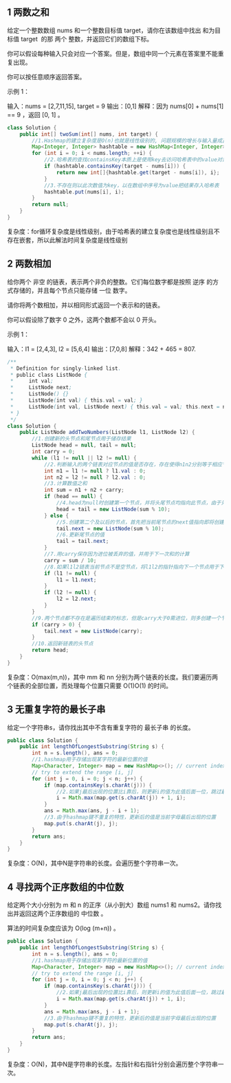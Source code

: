 ## 1 两数之和

给定一个整数数组 nums 和一个整数目标值 target，请你在该数组中找出 和为目标值 target  的那 两个 整数，并返回它们的数组下标。

你可以假设每种输入只会对应一个答案。但是，数组中同一个元素在答案里不能重复出现。

你可以按任意顺序返回答案。

示例 1：

输入：nums = [2,7,11,15], target = 9
输出：[0,1]
解释：因为 nums[0] + nums[1] == 9 ，返回 [0, 1] 。


```java
class Solution {
    public int[] twoSum(int[] nums, int target) {
        //1.Hashmap的建立复杂度是O(n)也就是线性级别的, 问题规模的增长与输入量成正比
        Map<Integer, Integer> hashtable = new HashMap<Integer, Integer>();
        for (int i = 0; i < nums.length; ++i) {
            //2.哈希表的查找containsKey本质上是使用key去访问哈希表中的value对象，存在则返回true，不存在(null)则返回false，复杂度是常数级别
            if (hashtable.containsKey(target - nums[i])) {
                return new int[]{hashtable.get(target - nums[i]), i};
            }
            //3.不存在则以此次数值为key，以在数组中序号为value把结果存入哈希表
            hashtable.put(nums[i], i);
        }
        return null;
    }
}
```
复杂度：for循环复杂度是线性级别，由于哈希表的建立复杂度也是线性级别且不存在嵌套，所以此解法时间复杂度是线性级别


## 2 两数相加

给你两个 非空 的链表，表示两个非负的整数。它们每位数字都是按照 逆序 的方式存储的，并且每个节点只能存储 一位 数字。

请你将两个数相加，并以相同形式返回一个表示和的链表。

你可以假设除了数字 0 之外，这两个数都不会以 0 开头。

示例 1：

输入：l1 = [2,4,3], l2 = [5,6,4]
输出：[7,0,8]
解释：342 + 465 = 807.

```java
/**
 * Definition for singly-linked list.
 * public class ListNode {
 *     int val;
 *     ListNode next;
 *     ListNode() {}
 *     ListNode(int val) { this.val = val; }
 *     ListNode(int val, ListNode next) { this.val = val; this.next = next; }
 * }
 */
class Solution {
    public ListNode addTwoNumbers(ListNode l1, ListNode l2) {
        //1.创建新的头节点和尾节点用于储存结果
        ListNode head = null, tail = null;
        int carry = 0;
        while (l1 != null || l2 != null) {
            //2.判断输入的两个链表对应节点的值是否存在，存在使得n1n2分别等于相应节点的值，不存在则等于0
            int n1 = l1 != null ? l1.val : 0;
            int n2 = l2 != null ? l2.val : 0;
            //3.计算数值之和
            int sum = n1 + n2 + carry;
            if (head == null) {
                //4.head为null时创建第一个节点，并将头尾节点均指向此节点，由于只能保存一位数字，取余以丢弃高位保留最低一位的数值
                head = tail = new ListNode(sum % 10);
            } else {
                //5.创建第二个及以后的节点，首先把当前尾节点的next值指向即将创建的节点
                tail.next = new ListNode(sum % 10);
                //6.更新尾节点的值
                tail = tail.next;
            }
            //7.用carry保存因为进位被丢弃的值，并用于下一次和的计算
            carry = sum / 10;
            //8.如果l1l2链表当前节点不是空节点，将l1l2的指针指向下一个节点用于下一次计算
            if (l1 != null) {
                l1 = l1.next;
            }
            if (l2 != null) {
                l2 = l2.next;
            }
        }
        //9.两个节点都不存在是遍历结束的标志，但是carry大于0需进位，则多创建一个节点
        if (carry > 0) {
            tail.next = new ListNode(carry);
        }
        //10.返回新链表的头节点
        return head;
    }
}
```
复杂度：O(max(m,n))，其中 mm 和 nn 分别为两个链表的长度。我们要遍历两个链表的全部位置，而处理每个位置只需要 O(1)O(1) 的时间。

## 3  无重复字符的最长子串

给定一个字符串s，请你找出其中不含有重复字符的 最长子串 的长度。

```java
public class Solution {
    public int lengthOfLongestSubstring(String s) {
        int n = s.length(), ans = 0;
        //1.hashmap用于存储出现某字符的最新位置的值
        Map<Character, Integer> map = new HashMap<>(); // current index of character
        // try to extend the range [i, j]
        for (int j = 0, i = 0; j < n; j++) {
            if (map.containsKey(s.charAt(j))) {
                //2.如果j最后出现的位置比i靠后，则更新i的值为此值后面一位，跳过最后出现的位置之前所有的字符
                i = Math.max(map.get(s.charAt(j)) + 1, i);
            }
            ans = Math.max(ans, j - i + 1);
            //3.由于hashmap键不重复的特性，更新后的值是当前字母最后出现的位置
            map.put(s.charAt(j), j);
        }
        return ans;
    }
}
```
复杂度：O(N)，其中N是字符串的长度。会遍历整个字符串一次。

## 4 寻找两个正序数组的中位数

给定两个大小分别为 m 和 n 的正序（从小到大）数组 nums1 和 nums2。请你找出并返回这两个正序数组的 中位数 。

算法的时间复杂度应该为 O(log (m+n)) 。


```java
public class Solution {
    public int lengthOfLongestSubstring(String s) {
        int n = s.length(), ans = 0;
        //1.hashmap用于存储出现某字符的最新位置的值
        Map<Character, Integer> map = new HashMap<>(); // current index of character
        // try to extend the range [i, j]
        for (int j = 0, i = 0; j < n; j++) {
            if (map.containsKey(s.charAt(j))) {
                //2.如果j最后出现的位置比i靠后，则更新i的值为此值后面一位，跳过最后出现的位置之前所有的字符
                i = Math.max(map.get(s.charAt(j)) + 1, i);
            }
            ans = Math.max(ans, j - i + 1);
            //3.由于hashmap键不重复的特性，更新后的值是当前字母最后出现的位置
            map.put(s.charAt(j), j);
        }
        return ans;
    }
}
```
复杂度：O(N)，其中N是字符串的长度。左指针和右指针分别会遍历整个字符串一次。